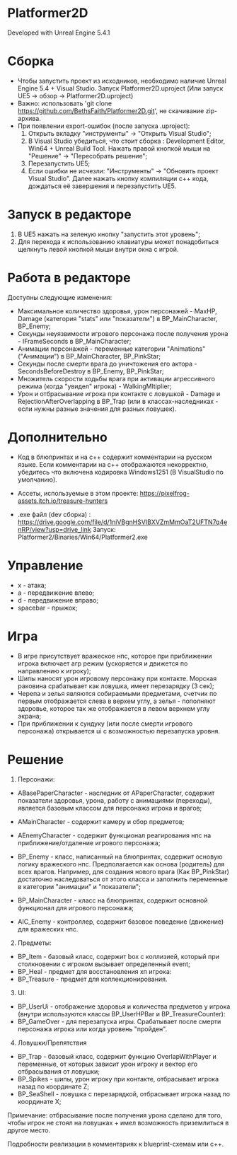 # Platformer2D

Developed with Unreal Engine 5.4.1

# Сборка

* Чтобы запустить проект из исходников, необходимо наличие Unreal Engine 5.4 + Visual Studio. Запуск Platformer2D.uproject (Или запуск UE5 -> обзор -> Platformer2D.uproject)
* Важно: использовать 'git clone https://github.com/BethsFaith/Platformer2D.git', не скачивание zip-архива. 
* При появлении export-ошибок (после запуска .uproject): 
    1. Открыть вкладку "инструменты" -> "Открыть Visual Studio";
    2. В Visual Studio убедиться, что стоит сборка : Development Editor, Win64 + Unreal Build Tool. Нажать правой кнопкой мыши на "Решение" -> "Пересобрать решение";
    3. Перезапуcтить UE5;
    4. Если ошибки не исчезли: "Инструменты" -> "Обновить проект Visual Studio". Далее нажать кнопку компиляции с++ кода, дождаться её завершения и перезапустить UE5.  

# Запуск в редакторе

1. В UE5 нажать на зеленую кнопку "запустить этот уровень";
2. Для перехода к использованию клавиатуры может понадобиться щелкнуть левой кнопкой мыши внутри окна с игрой.

# Работа в редакторе

Доступны следующие изменения: 

* Максимальное количество здоровья, урон персонажей - MaxHP, Damage (категория "stats" или "показатели") в BP_MainCharacter, BP_Enemy;
* Секунды неуязвимости игрового персонажа после получения урона - IFrameSeconds в BP_MainCharacter;
* Анимации персонажей - переменные категории "Animations"("Анимации") в BP_MainCharacter, BP_PinkStar;
* Секунды после смерти врага до уничтожения его актора - SecondsBeforeDestroy в BP_Enemy, BP_PinkStar;
* Множитель скорости ходьбы врага при активации агрессивного режима (когда "увидел" игрока) - WalkingMltiplier; 
* Урон и отбрасывание игрока при контакте с ловушкой - Damage и RejectionAfterOverlapping в BP_Trap (или в классах-наследниках - если нужны разные значения для разных ловушек).

# Дополнительно

* Код в блюпринтах и на с++ содержит комментарии на русском языке. Если комментарии на с++ отображаются некорректно, убедитесь что включена кодировка Windows1251 (В VisualStudio по умолчанию).

* Ассеты, используемые в этом проекте: https://pixelfrog-assets.itch.io/treasure-hunters

* .exe файл (dev сборка) : https://drive.google.com/file/d/1niVBgnHSVIBXVZmMmOaT2UFTN7q4enRP/view?usp=drive_link
Запуск: Platformer2/Binaries/Win64/Platformer2.exe

# Управление

* x - атака;
* a - передвижение влево;
* d - передвижение вправо;
* spacebar - прыжок;

# Игра 

* В игре присутствует вражеское нпс, которое при приближении игрока включает агр режим (ускоряется и движется по направлению к игроку);
* Шипы наносят урон игровому персонажу при контакте. Морская раковина срабатывает как ловушка, имеет перезарядку (3 сек);
* Черепа и зелья являются собираемыми предметами, счетчик по первым отображается слева в верхем углу, а зелья - пополняют здоровье, которое так же отображается в левом верхнем углу экрана;
* При приближении к сундуку (или после смерти игрового персонажа) открывается ui с возможностью перезапуска уровня.

# Решение

1. Персонажи:

* ABasePaperCharacter - наследник от APaperCharacter, содержит показатели здоровья, урона, работу с анимациями (переходы), является базовым классом для персонажа игрока и врагов;
* AMainCharacter - содержит камеру и сбор предметов;
* AEnemyCharacter - содержит функционал реагирования нпс на приближение/отдаление игрового персонажа;

* BP_Enemy - класс, написанный на блюпринтах, содержит основую логику вражеского нпс. Предполагается как основа (родитель) для всех врагов. Например, для создания нового врага (Как BP_PinkStar) достаточно наследоваться от этого класса и заполнить переменные в категории "анимации" и "показатели";
* BP_MainCharacter - класс на блюпринтах, содержит основной функционал для игрового персонажа;

* AIC_Enemy - контроллер, содержит базовое поведение (движение) для вражеских нпс.

2. Предметы: 

* BP_Item - базовый класс, содержит box с коллизией, который при столкновении с игроком вызывает определенный event;
* BP_Heal - предмет для восстановления хп игрока:
* BP_Treasure - предмет для коллекционирования.

3. UI:

* BP_UserUi - отображение здоровья и количества предметов у игрока (внутри используются классы BP_UserHPBar и BP_TreasureCounter):
* BP_GameOver - для перезапуска игры. Срабатывает после смерти персонажа игрока или когда уровень "пройден".

4. Ловушки/Препятствия

* BP_Trap - базовый класс, содержит функцию OverlapWithPlayer и переменные, от которых зависит урон игроку и вектор его отбрасывания от ловушки;
* BP_Spikes - шипы, урон игроку при контакте, отбрасывает игрока назад по координате Z; 
* BP_SeaShell - ловушка с перезарядкой, отбрасывает игрока назад по координате X;

Примечание: отбрасывание после получения урона сделано для того, чтобы игрок не стоял на ловушках + имел возможность приземлиться в другое место.

Подробности реализации в комментариях к blueprint-схемам или с++. 
